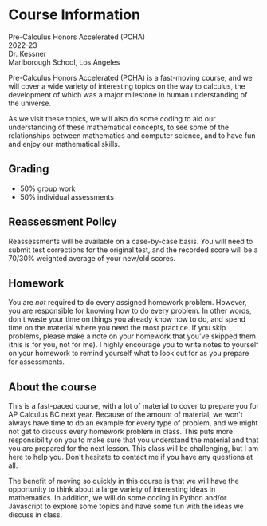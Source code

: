 # Course Information

Pre-Calculus Honors Accelerated (PCHA)  
2022-23  
Dr. Kessner  
Marlborough School, Los Angeles
  
Pre-Calculus Honors Accelerated (PCHA) is a fast-moving course, and we will
cover a wide variety of interesting topics on the way to calculus, the
development of which was a major milestone in human understanding of the
universe.

As we visit these topics, we will also do some coding to aid our understanding
of these mathematical concepts, to see some of the relationships between
mathematics and computer science, and to have fun and enjoy our mathematical
skills.


## Grading

- 50% group work
- 50% individual assessments

## Reassessment Policy

Reassessments will be available on a case-by-case basis.  You will need to
submit test corrections for the original test, and the recorded score will
be a 70/30% weighted average of your new/old scores.

## Homework 

You are _not_ required to do every assigned homework problem.  However, you are
responsible for knowing how to do every problem.  In other words, don't waste
your time on things you already know how to do, and spend time on the material
where you need the most practice.  If you skip problems, please make a note on
your homework that you've skipped them (this is for you, not for me).  I highly
encourage you to write notes to yourself on your homework to remind yourself
what to look out for as you prepare for assessments.  


## About the course

This is a fast-paced course, with a lot of material to cover to prepare you for
AP Calculus BC next year.  Because of the amount of material, we won't always
have time to do an example for every type of problem, and we might not get to
discuss every homework problem in class.  This puts more responsibility on you
to make sure that you understand the material and that you are prepared for the
next lesson.  This class will be challenging, but I am here to help you.  Don't
hesitate to contact me if you have any questions at all.

The benefit of moving so quickly in this course is that we will have the
opportunity to think about a large variety of interesting ideas in mathematics.
In addition, we will do some coding in Python and/or Javascript to explore some
topics and have some fun with the ideas we discuss in class.

